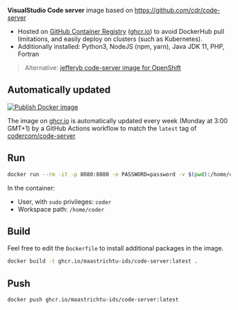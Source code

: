 **VisualStudio Code server** image based on https://github.com/cdr/code-server

* Hosted on [GitHub Container Registry](https://github.com/orgs/MaastrichtU-IDS/packages/container/package/code-server) ([ghcr.io](https://ghcr.io)) to avoid DockerHub pull limitations, and easily deploy on clusters (such as Kubernetes).
* Additionally installed: Python3, NodeJS (npm, yarn), Java JDK 11, PHP, Fortran

> Alternative: [jefferyb code-server image for OpenShift](https://github.com/jefferyb/code-server-openshift)

## Automatically updated

[![Publish Docker image](https://github.com/MaastrichtU-IDS/code-server/workflows/Publish%20Docker%20image/badge.svg)](https://github.com/MaastrichtU-IDS/code-server/actions)


The image on [ghcr.io](https://ghcr.io) is automatically updated every week (Monday at 3:00 GMT+1) by a GitHub Actions workflow to match the `latest` tag of [codercom/code-server](https://hub.docker.com/r/codercom/code-server)

## Run

```bash
docker run --rm -it -p 8080:8080 -e PASSWORD=password -v $(pwd):/home/coder ghcr.io/maastrichtu-ids/code-server:latest
```

In the container:

* User, with `sudo` privileges: `coder`
* Workspace path: `/home/coder`

## Build

Feel free to edit the `Dockerfile` to install additional packages in the image.

```bash
docker build -t ghcr.io/maastrichtu-ids/code-server:latest .
```

## Push

```bash
docker push ghcr.io/maastrichtu-ids/code-server:latest
```
